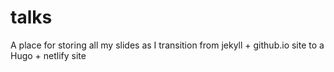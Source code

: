 # talks
A place for storing all my slides as I transition from jekyll + github.io site to a Hugo + netlify site
